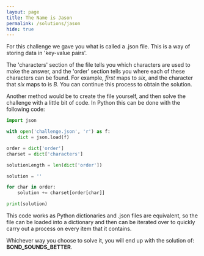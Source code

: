 ```yaml
---
layout: page
title: The Name is Jason
permalink: /solutions/jason
hide: true
---
```


For this challenge we gave you what is called a .json file. This is a way of
storing data in 'key-value pairs'.

The 'characters' section of the file tells you which characters are used to
make the answer, and the 'order' section tells you where each of these
characters can be found. For example, *first* maps to *six*, and the character
that *six* maps to is *B*. You can continue this process to obtain the
solution.

Another method would be to create the file yourself, and then solve the
challenge with a little bit of code. In Python this can be done with the
following code:

```python
import json

with open('challenge.json', 'r') as f:
    dict = json.load(f)

order = dict['order']
charset = dict['characters']

solutionLength = len(dict['order'])

solution = ''

for char in order:
    solution += charset[order[char]]

print(solution)
```

This code works as Python dictionaries and .json files are equivalent, so the 
file can be loaded into a dictionary and then can be iterated over to quickly
carry out a process on every item that it contains.

Whichever way you choose to solve it, you will end up with the solution of:
**BOND_SOUNDS_BETTER**. 